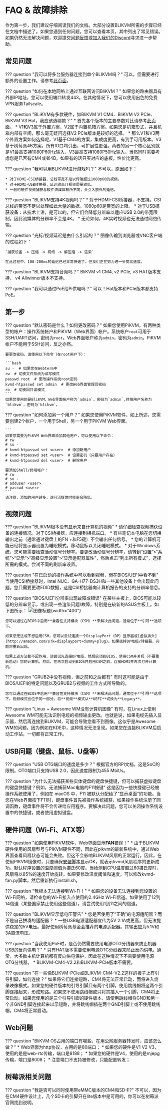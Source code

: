 # FAQ & 故障排除

作为第一步，我们建议仔细阅读我们的文档。大部分设置BLIKVM所需的步骤已经在文档中描述了。如果您遇到任何问题，您可以查看本页，其中列出了常见错误。如果仍然无法解决问题，欢迎提交[问题反馈](https://github.com/blikvm/blikvm/issues)或[加入我们的Discord](https://discord.gg/9Y374gUF6C)寻求进一步帮助。

## 常见问题

??? question "我可以将多台服务器连接到单个BLIKVM吗？"
    可以，但需要进行额外的设置工作。请参考[此页面](bliswitch-v2-guide.md)。

??? question "如何在本地网络上通过互联网访问BliKVM？"
    如果您的路由器具有外部IP地址，您可以使用端口转发443。在其他情况下，您可以使用出色的免费VPN服务Tailscale。

??? question "BLiKVM有多款硬件，如BliKVM V1 CM4、BliKVM V2 PCIe、BliKVM V3 Hat，我应该选哪款？"
    * 首先各个版本的主要参数对比请参考[此页面](index.md)。
    * V1和V3属于外置方案，V2属于内置机箱方案。如果您是机箱形式，并且机箱内部有空间，那么毫无疑问选择V2 PCIe版本是较好的选择。
    * 那么V1和V3两个外置方案如何选择呢，V1基于CM4的方案，集成度更高，有到手可用版本。V3基于树莓派4B方案，所有IO口均引出，可扩展性更强。两者的另一个核心区别就是V1最高支持1080P60Hz输入，V3最高支持1080P50Hz输入。当然同时需要考虑您是已否有CM4或者4B，如果有的话只买对应的底板，性价比更高。

??? question "我可以用BLIKVM进行游戏吗？"
    不可以，原因如下：

    * 对于HDMI-CSI桥接器，总线带宽不足以传输超过1080p60的视频。
    * 对于HDMI-USB转换器，延迟较高且视频质量较低。
    * 一般的硬件视频捕获与软件流媒体有所不同，会引入额外的延迟。

??? question "BLIKVM支持4K视频吗？"
    * 对于HDMI-CSI桥接器，不支持。CSI总线的带宽不足以处理如此大量的数据。1080p60是带宽的上限。
    * 对于USB捕获设备：从技术上讲，是可以的，但它们会降低分辨率以适应USB 2.0的带宽限制，因此流媒体的分辨率不会是4K。
    * 无论如何，4K实时视频也无法通过网络传输。

??? question "光标/视频延迟是由什么引起的？"
    图像传输到浏览器或VNC客户端的过程如下：

    `捕获设备 -> 压缩 -> 网络 -> 解压缩 -> 渲染`

    在此过程中，100-200ms的延迟已经非常快速了。但我们正在努力进一步提高速度。

??? question "BLIKVM支持音频吗？"
    BliKVM v1 CM4, v2 PCIe, v3 HAT版本支持， v4 Allwinner版本不支持。

??? question "我可以通过PoE给Pi供电吗？"
    可以！Hat版本和PCIe版本都支持PoE。

## 第一步

??? question "默认密码是什么？如何更改密码？"
    如果您使用PiKVM，有两种类型的帐户：操作系统帐户和PiKVM（Web界面）帐户。系统帐户`root`可用于SSH/UART访问，密码为`root`。Web界面帐户称为`admin`，密码为`admin`。PiKVM帐户不能用于SSH访问，反之亦然。

    要更改密码，请使用以下命令（在root用户下）：

    ```bash
    su -  # 如果您在Webterm中
    rw  # 切换文件系统为读写模式
    passwd root  # 更改操作系统root密码
    kvmd-htpasswd set admin  # 更改Web界面管理员密码
    ro  # 切换回只读模式
    ```
    如果您使用的是BliKVM，Web界面帐户称为`admin`，密码为`admin`,终端用户名称为`blikvm`，密码为`blikvm`。

??? question "如何添加另一个用户？"
    如果您使用PiKVM软件，如上所述，您需要创建2个帐户，一个用于Shell，另一个用于PiKVM Web界面。

    ```
    如果您需要为PiKVM Web界面添加其他用户，可以使用以下命令：
    # rw
    # su -
    # kvmd-htpasswd set <user>  # 添加新用户
    # kvmd-htpasswd set <user>  # 设置密码（只要用户存在）
    # kvmd-htpasswd del <user>  # 删除用户

    要添加Shell/终端帐户：
    # rw
    # su -
    # adduser <user>
    # passwd <user>
    ```
    请注意，添加的用户越多，访问流媒体时帧率会降低。

## 视频问题

??? question "BLIKVM根本没有显示来自计算机的视频"
    * 请仔细检查视频捕获设备的连接情况。对于CSI桥接器，应连接到相机端口。
    * 有些笔记本电脑在您切换输出之前（通常通过键盘上的FN +和F5键）不会输出任何信号。
    * 您的计算机可能已经将显示器设置为睡眠模式。移动鼠标以关闭睡眠模式。
    * 对于Windows系统，您可能需要检查活动信号分辨率。要更改活动信号分辨率，请转到“设置”>“系统”>“显示”>“高级显示设置”>“显示适配器属性”，然后点击“列出所有模式”，选择所需的模式。尝试不同的刷新率设置。

??? question "在已启动的操作系统中可以看到视频，但在BIOS/UEFI中看不到"
    当使用CSI桥接器时，Intel NUC、GA-H77-DS3H和一些其他设备上会出现此问题。您只需要更改EDID数据，这是CSI桥接器向计算机报告的支持的分辨率信息。

??? question "BIOS/UEFI分辨率出现故障或错误"
    在某些主板上，BIOS可能以较低的分辨率显示，或出现一些渲染问题/故障，特别是在较新的ASUS主板上。如下图所示：
    ![图像标题](assets/images/faq/bios_glitch.png){width="400"}

    您可以通过在BIOS中启用**兼容性支持模块（CSM）**来解决此问题，通常位于**引导**选项下。

    如果您无法或不想启用CSM，您可以尝试连接一个DisplayPort（DP）显示器或[虚拟插头](http://amazon.com/s?k=displayport+dummy+plug)。如果拔掉DP电缆/转接器，问题将重新出现。

    如果上述方法都不起作用，请尝试先连接DP电缆，然后启动到BIOS，禁用CSM并关机（不要重新启动）您的计算机。然后，在再次启动到BIOS并启用CSM之前，连接HDMI并再次打开计算机。

??? question "GRUB2中没有视频，但之前和之后都有"
    有时这可能是由于BIOS/UEFI的特定问题以及GRUB2与视频的工作方式所导致的。

    您可以通过在BIOS中启用**兼容性支持模块（CSM）**来解决此问题，通常位于**引导**选项下。视频模式也位于同一部分。将**视频**模式从**UEFI**切换为**Legacy**。

??? question "Linux + Awesome WM没有计算机图像"
    有时，在Linux上使用Awesome WM可能无法识别电缆的视频输出更改。也就是说，如果电缆先插入显示器，然后再连接到BLIKVM，可能会导致您看不到图像。这似乎是Awesome WM的问题，因为例如在KDE中，这种情况无法复现。如果您在连接BLIKVM后启动工作站，一切都将正常工作。

## USB问题（键盘、鼠标、U盘等）

??? question "USB OTG端口的速度是多少？"
    根据官方的RPI文档，这是SoC的限制。OTG端口只支持USB 2.0，因此速度限制为455 Mbit/s。

??? question "为什么无法捕获某些实体键盘的键盘快捷键，但可以捕获虚拟键盘的键盘快捷键？例如，无法捕获Mac电脑的F11按键"
    这是因为一些快捷键已经被操作系统使用了，例如在 macOS 中，F11 被默认分配给了“显示桌面”的功能。当您在Web界面按下F11时，键盘事件首先被操作系统捕获，如果操作系统注册了回调函数，键盘事件将不会传递给应用程序。要解决此问题，您可以关闭操作系统设置中的快捷键，或者使用虚拟键盘。

## 硬件问题（Wi-Fi、ATX等）

??? question "如果使用PiKVM软件，Web界面显示**FAN**错误！"
    * 由于BLIKVM硬件使用的风扇型号与PIKVM硬件不同，因此在pikvm的最新系统中，通过Web界面查看风扇状态可能会失败。但这不会影响BLIKVM风扇的正常运行。因此，在使用PIKVM镜像时，只要确保[安装脚本](https://github.com/blikvm/blikvm/tree/master/package/kvmd-fan)显示OK，就表示kvmd风扇程序的更新成功。默认程序设置的温度阈值为摄氏60度。当检测到CPU温度超过60摄氏度时，风扇将以85%的速度开始旋转。如果要修改温度阈值和速度，可以修改kvmd-fan.py脚本，然后重新执行install.sh。

??? question "我根本无法连接到Wi-Fi！"
    * 如果您的设备无法连接到您设置的Wi-Fi网络，请检查您的Wi-Fi接入点使用的2.4GHz Wi-Fi信道。如果使用了12到14信道（某些国家禁止使用这些信道），请尝试使用1到11之间的信道。

??? question "BLIKVM显示低电压警告"
    * 您是否使用了“正确”的电源适配器？而不是自己拼凑的适配器？
    * 一些USB电源适配器宣传为5V 2.1A或更高，但无法提供稳定的5V电压。最好使用树莓派基金会推荐的电源适配器。其输出应为5.1V和3A直流电压。

??? question "当我使用PoE时，是否仍然需要使用电源OTG分线器来防止机器USB的反向供电？"
    * 只有HAT版本需要使用电源OTG分线器来防止反向供电。通常，大多数主机计算机都有反向供电保护，因此在这种情况下不需要使用电源OTG分线器。
    * BLIKVM-CM4-V2.2和BLIKVM-PCIe版本不需要。

??? question "在一些像BLIKVM-PCIe或BLIKVM-CM4-V2.2这样的板子上有引导引脚，如何连接？"
    如果将它们连接短路，CM4将无法正常启动，而将进入烧录映像模式。如果您的硬件版本的引导引脚只有两个引脚，使用跳线帽将这两个引脚连接起来，形成短路。如果您不使用跳线帽或只将其插入一个引脚，CM4将正常启动。如果您使用的是三个引导引脚的硬件版本，请使用跳线帽将GND和另一个非GND引脚连接起来以示短路，并将跳线帽插在两个GND引脚上或不使用跳线帽，CM4将正常启动。

## Web问题

??? question "BliKVM OS占用的端口有哪些，在用公网服务器转发时，应该怎么做？"
    * Web界面为http协议，占用的是80端口；
    * 如果您的硬件是V1 V2 V3，使用的是是web-rtc传输，端口是8188；
    * 如果您的硬件是V4，使用的是mjepg传输，端口是8008；
    * 注意端口不支持被修改，只能配置转发；

## 树莓派相关问题
??? question "我是否可以同时使用带eMMC版本的CM4和SD卡?"
    不可以，因为在CM4硬件设计上，几个SD卡的引脚只在lite版本中是可用的，你可以在树莓派官网找到说明。
